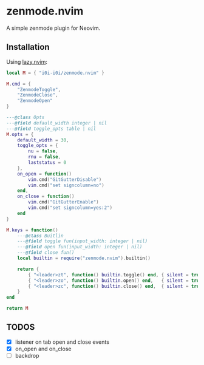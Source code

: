 # zenmode.nvim

A simple zenmode plugin for Neovim.

## Installation

Using [lazy.nvim](https://github.com/folke/lazy.nvim):

```lua
local M = { "i0i-i0i/zenmode.nvim" }

M.cmd = {
    "ZenmodeToggle",
    "ZenmodeClose",
    "ZenmodeOpen"
}

---@class Opts
---@field default_width integer | nil
---@field toggle_opts table | nil
M.opts = {
    default_width = 30,
    toggle_opts = {
        nu = false,
        rnu = false,
        laststatus = 0
    },
    on_open = function()
        vim.cmd("GitGutterDisable")
        vim.cmd("set signcolumn=no")
    end,
    on_close = function()
        vim.cmd("GitGutterEnable")
        vim.cmd("set signcolumn=yes:2")
    end
}

M.keys = function()
    ---@class Buitlin
    ---@field toggle fun(input_width: integer | nil)
    ---@field open fun(input_width: integer | nil)
    ---@field close fun()
    local builtin = require("zenmode.nvim").builtin()

    return {
        { "<leader>zt", function() builtin.toggle() end, { silent = true } },
        { "<leader>zo", function() builtin.open() end,   { silent = true } },
        { "<leader>zc", function() builtin.close() end,  { silent = true } }
    }
end

return M
```

## TODOS

- [x] listener on tab open and close events
- [x] on\_open and on\_close
- [ ] backdrop
